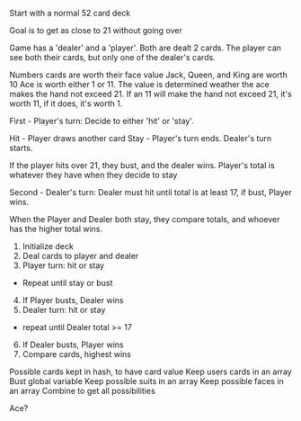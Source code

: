 Start with a normal 52 card deck

Goal is to get as close to 21 without going over

Game has a 'dealer' and a 'player'. Both are dealt 2 cards. The player can see both their cards, but only one of the dealer's cards.

Numbers cards are worth their face value
Jack, Queen, and King are worth 10
Ace is worth either 1 or 11. The value is determined weather the ace makes the hand not exceed 21. If an 11 will make the hand not exceed 21, it's worth 11, if it does, it's worth 1.

First - Player's turn: Decide to either 'hit' or 'stay'.

Hit - Player draws another card
Stay - Player's turn ends. Dealer's turn starts.

If the player hits over 21, they bust, and the dealer wins. 
Player's total is whatever they have when they decide to stay

Second - Dealer's turn: Dealer must hit until total is at least 17, if bust, Player wins.

When the Player and Dealer both stay, they compare totals, and whoever has the higher total wins.

1. Initialize deck
2. Deal cards to player and dealer
3. Player turn: hit or stay
  - Repeat until stay or bust
4. If Player busts, Dealer wins
5. Dealer turn: hit or stay
  - repeat until Dealer total >= 17
6. If Dealer busts, Player wins
7. Compare cards, highest wins

Possible cards kept in hash, to have card value
Keep users cards in an array
Bust global variable
Keep possible suits in an array
Keep possible faces in an array
Combine to get all possibilities


Ace?
